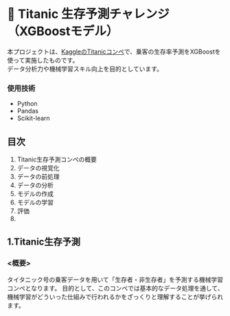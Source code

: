 # 🚢 Titanic 生存予測チャレンジ（XGBoostモデル）

本プロジェクトは、[KaggleのTitanicコンペ](https://www.kaggle.com/c/titanic)で、乗客の生存率予測をXGBoostを使って実施したものです。  
データ分析力や機械学習スキル向上を目的としています。

### 使用技術
- Python
- Pandas
- Scikit-learn

## 目次
1. Titanic生存予測コンペの概要
2. データの視覚化
3. データの前処理
4. データの分析
5. モデルの作成
6. モデルの学習
7. 評価
8. 

## 1.Titanic生存予測
### <概要>
タイタニック号の乗客データを用いて「生存者・非生存者」を予測する機械学習コンペとなります。
目的として、このコンペでは基本的なデータ処理を通して、機械学習がどういった仕組みで行われるかをざっくりと理解することが挙げられます。
